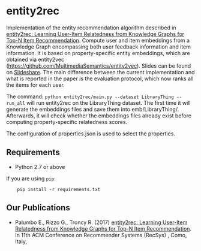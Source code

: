 # entity2rec

Implementation of the entity recommendation algorithm described in [entity2rec: Learning User-Item Relatedness from Knowledge Graphs for Top-N Item Recommendation](https://enricopal.github.io/enricopal.github.io/publications/entity2rec.pdf). Compute user and item embeddings from a Knowledge Graph encompassing both user feedback information and item information. It is based on property-specific entity embeddings, which are obtained via entity2vec (https://github.com/MultimediaSemantics/entity2vec). Slides can be found on [Slideshare]( https://www.slideshare.net/EnricoPalumbo2/entity2rec-recsys). 
The main difference between the current implementation and what is reported in the paper is the evaluation protocol, which now ranks all the items for each user.

The command:
`python entity2rec/main.py --dataset LibraryThing --run_all`
will run entity2rec on the LibraryThing dataset. The first time it will generate the embeddings files and save them into emb/LibraryThing/. Afterwards, it will check whether the embeddings files already exist before computing property-specific relatedness scores.

The configuration of properties.json is used to select the properties.

## Requirements

- Python 2.7 or above

If you are using `pip`:

        pip install -r requirements.txt

## Our Publications

* Palumbo E., Rizzo G., Troncy R. (2017) [entity2rec: Learning User-Item Relatedness from Knowledge Graphs for Top-N Item Recommendation](https://enricopal.github.io/enricopal.github.io/publications/entity2rec.pdf). In 11th ACM Conference on Recommender Systems (RecSys) , Como, Italy, 
